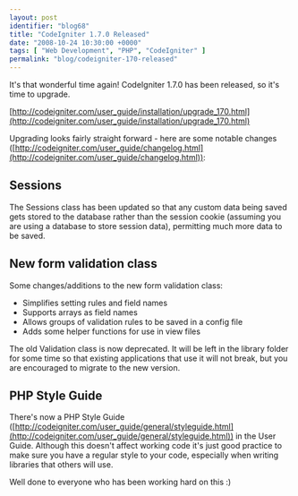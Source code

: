 ```yaml
---
layout: post
identifier: "blog68"
title: "CodeIgniter 1.7.0 Released"
date: "2008-10-24 10:30:00 +0000"
tags: [ "Web Development", "PHP", "CodeIgniter" ]
permalink: "blog/codeigniter-170-released"
---
```

It's that wonderful time again! CodeIgniter 1.7.0 has been released, so it's time to upgrade.

[http://codeigniter.com/user_guide/installation/upgrade_170.html](http://codeigniter.com/user_guide/installation/upgrade_170.html)

Upgrading looks fairly straight forward - here are some notable changes ([http://codeigniter.com/user_guide/changelog.html](http://codeigniter.com/user_guide/changelog.html)):

<!--more-->

## Sessions

The Sessions class has been updated so that any custom data being saved gets stored to the database rather than the session cookie (assuming you are using a database to store session data), permitting much more data to be saved.

## New form validation class

Some changes/additions to the new form validation class:

* Simplifies setting rules and field names
* Supports arrays as field names
* Allows groups of validation rules to be saved in a config file
* Adds some helper functions for use in view files

The old Validation class is now deprecated. It will be left in the library folder for some time so that existing applications that use it will not break, but you are encouraged to migrate to the new version.

## PHP Style Guide

There's now a PHP Style Guide ([http://codeigniter.com/user_guide/general/styleguide.html](http://codeigniter.com/user_guide/general/styleguide.html)) in the User Guide. Although this doesn't affect working code it's just good practice to make sure you have a regular style to your code, especially when writing libraries that others will use.

Well done to everyone who has been working hard on this :)